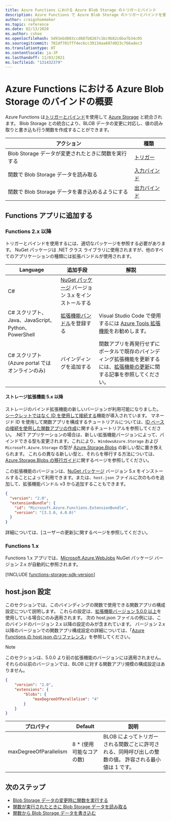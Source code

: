 ```yaml
---
title: Azure Functions における Azure Blob Storage のトリガーとバインド
description: Azure Functions で Azure Blob Storage のトリガーとバインドを使用する方法について説明します。
author: craigshoemaker
ms.topic: reference
ms.date: 02/13/2020
ms.author: cshoe
ms.openlocfilehash: 5d93ebd083ccd887b8267c1bc9b82c6ba7b34c05
ms.sourcegitcommit: 702df701fff4ec6cc39134aa607d023c766adec3
ms.translationtype: HT
ms.contentlocale: ja-JP
ms.lasthandoff: 11/03/2021
ms.locfileid: "131432379"
---
```

# <a name="azure-blob-storage-bindings-for-azure-functions-overview"></a>Azure Functions における Azure Blob Storage のバインドの概要

Azure Functions は[トリガーとバインド](./functions-triggers-bindings.md)を使用して [Azure Storage](../storage/index.yml) と統合されます。 Blob Storage との統合により、BLOB データの変更に対応し、値の読み取りと書き込も行う関数を作成することができます。

| アクション | 種類 |
|---------|---------|
| Blob Storage データが変更されたときに関数を実行する | [トリガー](./functions-bindings-storage-blob-trigger.md) |
| 関数で Blob Storage データを読み取る | [入力バインド](./functions-bindings-storage-blob-input.md) |
| 関数で Blob Storage データを書き込めるようにする |[出力バインド](./functions-bindings-storage-blob-output.md) |

## <a name="add-to-your-functions-app"></a>Functions アプリに追加する

### <a name="functions-2x-and-higher"></a>Functions 2.x 以降

トリガーとバインドを使用するには、適切なパッケージを参照する必要があります。 NuGet パッケージは .NET クラス ライブラリに使用されますが、他のすべてのアプリケーションの種類には拡張バンドルが使用されます。

| Language                                        | 追加手段                                   | 解説 
|-------------------------------------------------|---------------------------------------------|-------------|
| C#                                              | [NuGet パッケージ] バージョン 3.x をインストールする | |
| C# スクリプト、Java、JavaScript、Python、PowerShell | [拡張機能バンドル]を登録する          | Visual Studio Code で使用するには [Azure Tools 拡張機能](https://marketplace.visualstudio.com/items?itemName=ms-vscode.vscode-node-azure-pack)をお勧めします。 |
| C# スクリプト (Azure portal ではオンラインのみ)         | バインディングを追加する                            | 関数アプリを再発行せずにポータルで既存のバインディング拡張機能を更新するには、[拡張機能の更新]に関する記事を参照してください。 |

#### <a name="storage-extension-5x-and-higher"></a>ストレージ拡張機能 5.x 以降

ストレージのバインド拡張機能の新しいバージョンが利用可能になりました。 [シークレットではなく ID を使用して接続する](./functions-reference.md#configure-an-identity-based-connection)機能が導入されています。 マネージド ID を使用して関数アプリを構成するチュートリアルについては、[ID ベースの接続を使用した関数アプリの作成](./functions-identity-based-connections-tutorial.md)に関するチュートリアルを参照してください。 .NET アプリケーションの場合は、新しい拡張機能バージョンによって、バインドできる型も変更されます。これにより、`WindowsAzure.Storage` および `Microsoft.Azure.Storage` の型が [Azure.Storage.Blobs](/dotnet/api/azure.storage.blobs) の新しい型に置き換えられます。 これらの異なる新しい型と、それらを移行する方法については、[Azure.Storage.Blobs の移行ガイド](https://github.com/Azure/azure-sdk-for-net/blob/main/sdk/storage/Azure.Storage.Blobs/AzureStorageNetMigrationV12.md)に関するページを参照してください。

この拡張機能のバージョンは、[NuGet パッケージ] バージョン 5.x をインストールすることによって利用できます。または、`host.json` ファイルに次のものを追加して、拡張機能バンドル v3 から追加することもできます。

```json
{
  "version": "2.0",
  "extensionBundle": {
    "id": "Microsoft.Azure.Functions.ExtensionBundle",
    "version": "[3.3.0, 4.0.0)"
  }
}
```

詳細については、[ユーザーの更新]に関するページを参照してください。

[core tools]: ./functions-run-local.md
[拡張機能バンドル]: ./functions-bindings-register.md#extension-bundles
[NuGet パッケージ]: https://www.nuget.org/packages/Microsoft.Azure.WebJobs.Extensions.Storage
[拡張機能の更新]: ./functions-bindings-register.md
[Azure Tools extension]: https://marketplace.visualstudio.com/items?itemName=ms-vscode.vscode-node-azure-pack

### <a name="functions-1x"></a>Functions 1.x

Functions 1.x アプリでは、[Microsoft.Azure.WebJobs](https://www.nuget.org/packages/Microsoft.Azure.WebJobs) NuGet パッケージ バージョン 2.x が自動的に参照されます。

[!INCLUDE [functions-storage-sdk-version](../../includes/functions-storage-sdk-version.md)]

## <a name="hostjson-settings"></a>host.json 設定

このセクションでは、このバインディングの関数で使用できる関数アプリの構成設定について説明します。 これらの設定は、[拡張機能バージョン 5.0.0 以上](#storage-extension-5x-and-higher)を使用している場合にのみ適用されます。 次の host.json ファイルの例には、このバインドのバージョン 2.x 以降の設定のみが含まれています。 バージョン 2.x 以降のバージョンでの関数アプリ構成設定の詳細については、「[Azure Functions の host.json のリファレンス](functions-host-json.md)」を参照してください。

> [!NOTE]
> このセクションは、5.0.0 より前の拡張機能のバージョンには適用されません。 それらの以前のバージョンでは、BLOB に対する関数アプリ規模の構成設定はありません。

```json
{
    "version": "2.0",
    "extensions": {
        "blobs": {
            "maxDegreeOfParallelism": "4"
        }
    }
}
```

|プロパティ  |Default | 説明 |
|---------|---------|---------|
|maxDegreeOfParallelism|8 * (使用可能なコアの数)|BLOB によってトリガーされる関数ごとに許可される、同時呼び出しの整数の値。 許容される最小値は 1 です。|

## <a name="next-steps"></a>次のステップ

- [Blob Storage データの変更時に関数を実行する](./functions-bindings-storage-blob-trigger.md)
- [関数が実行されたときに Blob Storage データを読み取る](./functions-bindings-storage-blob-input.md)
- [関数から Blob Storage データを書き込む](./functions-bindings-storage-blob-output.md)
